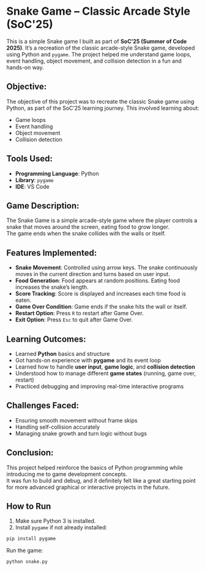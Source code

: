 # Snake Game – Classic Arcade Style (SoC'25)

This is a simple Snake game I built as part of **SoC’25 (Summer of Code 2025)**. It’s a recreation of the classic arcade-style Snake game, developed using Python and `pygame`. The project helped me understand game loops, event handling, object movement, and collision detection in a fun and hands-on way.

## Objective:
The objective of this project was to recreate the classic Snake game using Python, as part of the SoC’25 learning journey. This involved learning about:
- Game loops  
- Event handling  
- Object movement  
- Collision detection

## Tools Used:
- **Programming Language**: Python  
- **Library**: `pygame`  
- **IDE**: VS Code  

## Game Description:
The Snake Game is a simple arcade-style game where the player controls a snake that moves around the screen, eating food to grow longer.  
The game ends when the snake collides with the walls or itself.

## Features Implemented:
- **Snake Movement**: Controlled using arrow keys. The snake continuously moves in the current direction and turns based on user input.  
- **Food Generation**: Food appears at random positions. Eating food increases the snake’s length.  
- **Score Tracking**: Score is displayed and increases each time food is eaten.  
- **Game Over Condition**: Game ends if the snake hits the wall or itself.  
- **Restart Option**: Press `R` to restart after Game Over.  
- **Exit Option**: Press `Esc` to quit after Game Over.

## Learning Outcomes:
- Learned **Python** basics and structure  
- Got hands-on experience with **pygame** and its event loop  
- Learned how to handle **user input**, **game logic**, and **collision detection**  
- Understood how to manage different **game states** (running, game over, restart)  
- Practiced debugging and improving real-time interactive programs

## Challenges Faced:
- Ensuring smooth movement without frame skips  
- Handling self-collision accurately  
- Managing snake growth and turn logic without bugs

## Conclusion:
This project helped reinforce the basics of Python programming while introducing me to game development concepts.  
It was fun to build and debug, and it definitely felt like a great starting point for more advanced graphical or interactive projects in the future.


## How to Run
1. Make sure Python 3 is installed.
2. Install `pygame` if not already installed:

```bash
pip install pygame
```
Run the game:
```bash
python snake.py
```
